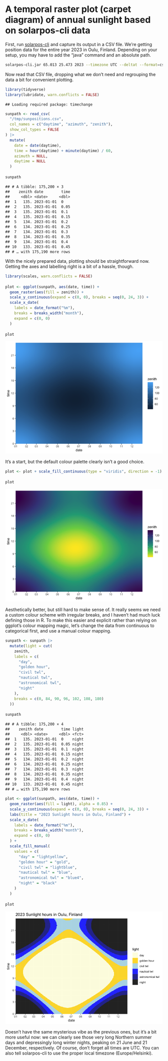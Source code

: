 A temporal raster plot (carpet diagram) of annual sunlight based on
solarpos-cli data
================

First, run [solarpos-cli](https://github.com/KlausBrunner/solarpos-cli)
and capture its output in a CSV file. We’re getting position data for
the entire year 2023 in Oulu, Finland. Depending on your setup, you may
have to add the “java” command and an absolute path.

``` sh
solarpos-cli.jar 65.013 25.473 2023 --timezone UTC --deltat --format=csv position --step=180 > /tmp/sunpositions.csv
```

Now read that CSV file, dropping what we don’t need and regrouping the
data a bit for convenient plotting.

``` r
library(tidyverse)
library(lubridate, warn.conflicts = FALSE)
```

    ## Loading required package: timechange

``` r
sunpath <- read_csv(
  "/tmp/sunpositions.csv",
  col_names = c("daytime", "azimuth", "zenith"),
  show_col_types = FALSE
) |>
  mutate(
    date = date(daytime),
    time = hour(daytime) + minute(daytime) / 60,
    azimuth = NULL,
    daytime = NULL
  )

sunpath
```

    ## # A tibble: 175,200 × 3
    ##    zenith date        time
    ##     <dbl> <date>     <dbl>
    ##  1   135. 2023-01-01  0   
    ##  2   135. 2023-01-01  0.05
    ##  3   135. 2023-01-01  0.1 
    ##  4   135. 2023-01-01  0.15
    ##  5   134. 2023-01-01  0.2 
    ##  6   134. 2023-01-01  0.25
    ##  7   134. 2023-01-01  0.3 
    ##  8   134. 2023-01-01  0.35
    ##  9   134. 2023-01-01  0.4 
    ## 10   133. 2023-01-01  0.45
    ## # … with 175,190 more rows

With the nicely prepared data, plotting should be straightforward now.
Getting the axes and labelling right is a bit of a hassle, though.

``` r
library(scales, warn.conflicts = FALSE)

plot <- ggplot(sunpath, aes(date, time)) +
  geom_raster(aes(fill = zenith)) +
  scale_y_continuous(expand = c(0, 0), breaks = seq(0, 24, 3)) +
  scale_x_date(
    labels = date_format("%m"),
    breaks = breaks_width("month"),
    expand = c(0, 0)
  )

plot
```

![](carpet_files/figure-gfm/unnamed-chunk-3-1.png)<!-- -->

It’s a start, but the default colour palette clearly isn’t a good
choice.

``` r
plot <- plot + scale_fill_continuous(type = "viridis", direction = -1)

plot
```

![](carpet_files/figure-gfm/unnamed-chunk-4-1.png)<!-- -->

Aesthetically better, but still hard to make sense of. It really seems
we need a custom colour scheme with irregular breaks, and I haven’t had
much luck defining those in R. To make this easier and explicit rather
than relying on ggplot’s colour mapping magic, let’s change the data
from continuous to categorical first, and use a manual colour mapping.

``` r
sunpath <- sunpath |>
  mutate(light = cut(
    zenith,
    labels = c(
      "day",
      "golden hour",
      "civil twl",
      "nautical twl",
      "astronomical twl",
      "night"
    ),
    breaks = c(0, 84, 90, 96, 102, 108, 180)
  ))

sunpath
```

    ## # A tibble: 175,200 × 4
    ##    zenith date        time light
    ##     <dbl> <date>     <dbl> <fct>
    ##  1   135. 2023-01-01  0    night
    ##  2   135. 2023-01-01  0.05 night
    ##  3   135. 2023-01-01  0.1  night
    ##  4   135. 2023-01-01  0.15 night
    ##  5   134. 2023-01-01  0.2  night
    ##  6   134. 2023-01-01  0.25 night
    ##  7   134. 2023-01-01  0.3  night
    ##  8   134. 2023-01-01  0.35 night
    ##  9   134. 2023-01-01  0.4  night
    ## 10   133. 2023-01-01  0.45 night
    ## # … with 175,190 more rows

``` r
plot <- ggplot(sunpath, aes(date, time)) +
  geom_raster(aes(fill = light), alpha = 0.85) +
  scale_y_continuous(expand = c(0, 0), breaks = seq(0, 24, 3)) +
  labs(title = "2023 Sunlight hours in Oulu, Finland") +
  scale_x_date(
    labels = date_format("%m"),
    breaks = breaks_width("month"),
    expand = c(0, 0)
  ) +
  scale_fill_manual(
    values = c(
      "day" = "lightyellow",
      "golden hour" = "gold",
      "civil twl" = "lightblue",
      "nautical twl" = "blue",
      "astronomical twl" = "blue4",
      "night" = "black"
    )
  )

plot
```

![](carpet_files/figure-gfm/unnamed-chunk-5-1.png)<!-- -->

Doesn’t have the same mysterious vibe as the previous ones, but it’s a
bit more useful now: we can clearly see those very long Northern summer
days and depressingly long winter nights, peaking on 21 June and 21
December, respectively. Of course, don’t forget all times are UTC. You
can also tell solarpos-cli to use the proper local timezone
(Europe/Helsinki).

